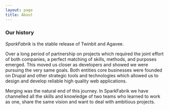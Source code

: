 ```yaml
---
layout: page
title: About
---
```


### Our history

*SparkFabrik* is the stable release of Twinbit and Agavee.

Over a long period of partnership on projects which required the joint effort of both companies, a perfect matching of skills, methods, and purposes emerged. This moved us closer as developers and showed we were pursuing the very same goals.
Both entities core businesses were founded on Drupal and other strategic tools and technologies which allowed us to design and develop reliable high quality web applications.

Merging was the natural end of this journey. In SparkFabrik we have channelled all the skills and knowledge of two teams who learned to work as one, share the same vision and want to deal with ambitious projects.
